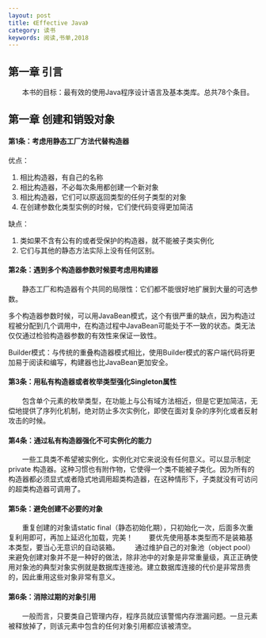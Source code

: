 ```yaml
---
layout: post
title: 《Effective Java》
category: 读书
keywords: 阅读,书单,2018
---
```


## 第一章 引言
&emsp;&emsp;本书的目标：最有效的使用Java程序设计语言及基本类库。总共78个条目。

## 第一章 创建和销毁对象
#### 第1条：考虑用静态工厂方法代替构造器

优点：
1. 相比构造器，有自己的名称
2. 相比构造器，不必每次条用都创建一个新对象
3. 相比构造器，它们可以原返回类型的任何子类型的对象
4. 在创建参数化类型实例的时候，它们使代码变得更加简洁

缺点：
1. 类如果不含有公有的或者受保护的构造器，就不能被子类实例化
2. 它们与其他的静态方法实际上没有任何区别。

#### 第2条：遇到多个构造器参数时候要考虑用构建器
&emsp;&emsp;静态工厂和构造器有个共同的局限性：它们都不能很好地扩展到大量的可选参数。

多个构造器参数时候，可以用JavaBean模式，这个有很严重的缺点，因为构造过程被分配到几个调用中，在构造过程中JavaBean可能处于不一致的状态。类无法仅仅通过检验构造器参数的有效性来保证一致性。

Builder模式：与传统的重叠构造器模式相比，使用Builder模式的客户端代码将更加易于阅读和编写，构建器也比JavaBean更加安全。

#### 第3条：用私有构造器或者枚举类型强化Singleton属性
&emsp;&emsp;包含单个元素的枚举类型，在功能上与公有域方法相近，但是它更加简洁，无偿地提供了序列化机制，绝对防止多次实例化，即使在面对复杂的序列化或者反射攻击的时候。
#### 第4条：通过私有构造器强化不可实例化的能力
&emsp;&emsp;一些工具类不希望被实例化，实例化对它来说没有任何意义。可以显示制定private 构造器。这种习惯也有附作物，它使得一个类不能被子类化。因为所有的构造器都必须显式或者隐式地调用超类构造器，在这种情形下，子类就没有可访问的超类构造器可调用了。
#### 第5条：避免创建不必要的对象
&emsp;&emsp;重复创建的对象请static final（静态初始化期），只初始化一次，后面多次重复利用即可，再加上延迟化加载，完美！
&emsp;&emsp;要优先使用基本类型而不是装箱基本类型，要当心无意识的自动装箱。
&emsp;&emsp;通过维护自己的对象池（object pool）来避免创建对象并不是一种好的做法，除非池中的对象是非常重量级，真正正确使用对象池的典型对象实例就是数据库连接池。建立数据库连接的代价是非常昂贵的，因此重用这些对象非常有意义。
#### 第6条：消除过期的对象引用
&emsp;&emsp;一般而言，只要类自己管理内存，程序员就应该警惕内存泄漏问题。一旦元素被释放掉了，则该元素中包含的任何对象引用都应该被清空。







